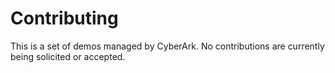 # Contributing

This is a set of demos managed by CyberArk. No contributions are currently being solicited or accepted.
